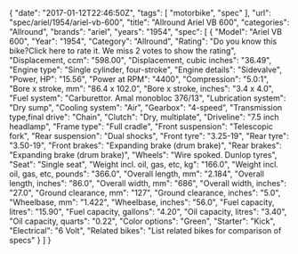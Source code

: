 {
    "date": "2017-01-12T22:46:50Z",
    "tags": [
        "motorbike",
        "spec"
    ],
    "url": "spec\/ariel\/1954\/ariel-vb-600",
    "title": "Allround Ariel VB 600",
    "categories": "Allround",
    "brands": "ariel",
    "years": "1954",
    "spec": [
        {
            "Model": "Ariel VB 600",
            "Year": "1954",
            "Category": "Allround",
            "Rating": "Do you know this bike?Click here to rate it. We miss 2 votes to show the rating",
            "Displacement, ccm": "598.00",
            "Displacement, cubic inches": "36.49",
            "Engine type": "Single cylinder, four-stroke",
            "Engine details": "Sidevalve",
            "Power, HP": "15.56",
            "Power at RPM": "4400",
            "Compression": "5.0:1",
            "Bore x stroke, mm": "86.4 x 102.0",
            "Bore x stroke, inches": "3.4 x 4.0",
            "Fuel system": "Carburettor. Amal monobloc 376\/13",
            "Lubrication system": "Dry sump",
            "Cooling system": "Air",
            "Gearbox": "4-speed",
            "Transmission type,final drive": "Chain",
            "Clutch": "Dry, multiplate",
            "Driveline": "7.5 inch headlamp",
            "Frame type": "Full cradle",
            "Front suspension": "Telescopic fork",
            "Rear suspension": "Dual shocks",
            "Front tyre": "3.25-19",
            "Rear tyre": "3.50-19",
            "Front brakes": "Expanding brake (drum brake)",
            "Rear brakes": "Expanding brake (drum brake)",
            "Wheels": "Wire spoked. Dunlop tyres",
            "Seat": "Single seat",
            "Weight incl. oil, gas, etc, kg": "166.0",
            "Weight incl. oil, gas, etc, pounds": "366.0",
            "Overall length, mm": "2.184",
            "Overall length, inches": "86.0",
            "Overall width, mm": "686",
            "Overall width, inches": "27.0",
            "Ground clearance, mm": "127",
            "Ground clearance, inches": "5.0",
            "Wheelbase, mm": "1.422",
            "Wheelbase, inches": "56.0",
            "Fuel capacity, litres": "15.90",
            "Fuel capacity, gallons": "4.20",
            "Oil capacity, litres": "3.40",
            "Oil capacity, quarts": "0.22",
            "Color options": "Green",
            "Starter": "Kick",
            "Electrical": "6 Volt",
            "Related bikes": "List related bikes for comparison of specs"
        }
    ]
}